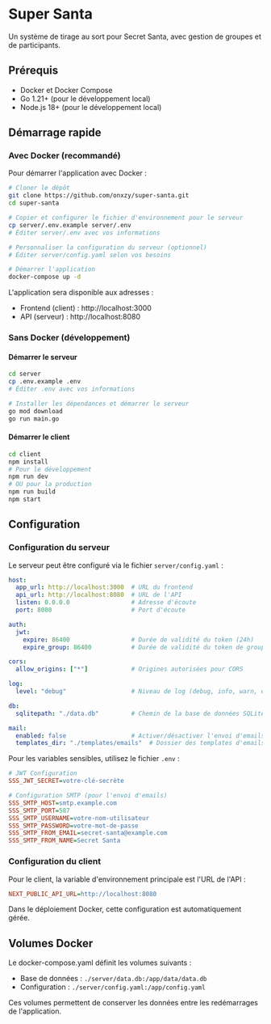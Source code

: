 # Super Santa

Un système de tirage au sort pour Secret Santa, avec gestion de groupes et de participants.

## Prérequis

- Docker et Docker Compose
- Go 1.21+ (pour le développement local)
- Node.js 18+ (pour le développement local)

## Démarrage rapide

### Avec Docker (recommandé)

Pour démarrer l'application avec Docker :

```bash
# Cloner le dépôt
git clone https://github.com/onxzy/super-santa.git
cd super-santa

# Copier et configurer le fichier d'environnement pour le serveur
cp server/.env.example server/.env
# Éditer server/.env avec vos informations

# Personnaliser la configuration du serveur (optionnel)
# Éditer server/config.yaml selon vos besoins

# Démarrer l'application
docker-compose up -d
```

L'application sera disponible aux adresses :
- Frontend (client) : http://localhost:3000
- API (serveur) : http://localhost:8080

### Sans Docker (développement)

#### Démarrer le serveur

```bash
cd server
cp .env.example .env
# Éditer .env avec vos informations

# Installer les dépendances et démarrer le serveur
go mod download
go run main.go
```

#### Démarrer le client

```bash
cd client
npm install
# Pour le développement
npm run dev
# OU pour la production
npm run build
npm start
```

## Configuration

### Configuration du serveur

Le serveur peut être configuré via le fichier `server/config.yaml` :

```yaml
host:
  app_url: http://localhost:3000  # URL du frontend
  api_url: http://localhost:8080  # URL de l'API
  listen: 0.0.0.0                 # Adresse d'écoute
  port: 8080                      # Port d'écoute

auth:
  jwt:
    expire: 86400                 # Durée de validité du token (24h)
    expire_group: 86400           # Durée de validité du token de groupe

cors:
  allow_origins: ["*"]            # Origines autorisées pour CORS

log:
  level: "debug"                  # Niveau de log (debug, info, warn, error, fatal, panic)

db:
  sqlitepath: "./data.db"         # Chemin de la base de données SQLite

mail:
  enabled: false                  # Activer/désactiver l'envoi d'emails
  templates_dir: "./templates/emails"  # Dossier des templates d'emails
```

Pour les variables sensibles, utilisez le fichier `.env` :

```ini
# JWT Configuration
SSS_JWT_SECRET=votre-clé-secrète

# Configuration SMTP (pour l'envoi d'emails)
SSS_SMTP_HOST=smtp.example.com
SSS_SMTP_PORT=587
SSS_SMTP_USERNAME=votre-nom-utilisateur
SSS_SMTP_PASSWORD=votre-mot-de-passe
SSS_SMTP_FROM_EMAIL=secret-santa@example.com
SSS_SMTP_FROM_NAME=Secret Santa
```

### Configuration du client

Pour le client, la variable d'environnement principale est l'URL de l'API :

```ini
NEXT_PUBLIC_API_URL=http://localhost:8080
```

Dans le déploiement Docker, cette configuration est automatiquement gérée.

## Volumes Docker

Le docker-compose.yaml définit les volumes suivants :
- Base de données : `./server/data.db:/app/data/data.db`
- Configuration : `./server/config.yaml:/app/config.yaml`

Ces volumes permettent de conserver les données entre les redémarrages de l'application.

